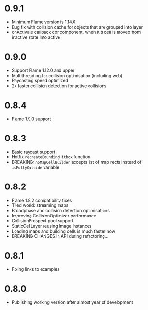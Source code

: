 # 0.9.1

* Minimum Flame version is 1.14.0
* Bug fix with collision cache for objects that are grouped into layer
* onActivate callback cor component, when it's cell is moved from inactive state into active

# 0.9.0

* Support Flame 1.12.0 and upper 
* Multithreading for  collision optimisation (including web)
* Raycasting speed optimized
* 2x faster collision detection for active collisions 

# 0.8.4

* Flame 1.9.0 support

# 0.8.3

* Basic raycast support
* Hotfix `recreateBoundingHitbox` function
* BREAKING: `noMapCellBuilder` accepts list of map rects instead of `isFullyOutside` variable

# 0.8.2

* Flame 1.8.2 compatibility fixes
* Tiled world: streaming maps
* Broadphase and collision detection optimisations
* Improving CollisionOptimizer performance
* CollisionProspect pool support
* StaticCellLayer reusing Image instances
* Loading maps and building cells is much faster now
* BREAKING CHANGES in API during refactoring...

# 0.8.1

* Fixing links to examples

# 0.8.0

* Publishing working version after almost year of development